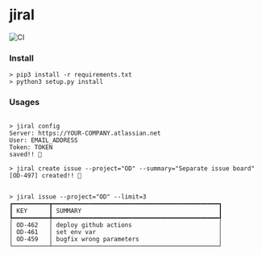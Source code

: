 jiral
======

![CI](https://github.com/AhnSeongHyun/jiral/workflows/CI/badge.svg)


### Install 

```shell script
> pip3 install -r requirements.txt
> python3 setup.py install
```

### Usages

```shell script

> jiral config 
Server: https://YOUR-COMPANY.atlassian.net
User: EMAIL_ADDRESS
Token: TOKEN 
saved!! 🌮

> jiral create issue --project="OD" --summary="Separate issue board"
[OD-497] created!! 🌮


> jiral issue --project="OD" --limit=3
┏━━━━━━━━━━┳━━━━━━━━━━━━━━━━━━━━━━━━━━━━━━━━━━━━━━━━━━━━━━┓
┃ KEY      ┃ SUMMARY                                      ┃
┡━━━━━━━━━━╇━━━━━━━━━━━━━━━━━━━━━━━━━━━━━━━━━━━━━━━━━━━━━━┩
│ OD-462   │ deploy github actions                        │
│ OD-461   │ set env var                                  │
│ OD-459   │ bugfix wrong parameters                      │
└──────────┴──────────────────────────────────────────────┘
```
